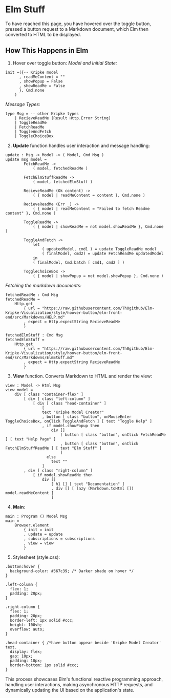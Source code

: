 # Elm Stuff
To have reached this page, you have hovered over the toggle button, pressed a button request to a Markdown document, which Elm then converted to HTML to be displayed.

## How This Happens in Elm
1. Hover over toggle button:
*Model and Initial State:*
```{elm}
init =({-- Kripke model
      , readMeContent = ""
      , showPopup = False
      , showReadMe = False
      }, Cmd.none
    )
```    

*Message Types:*
```{elm}
type Msg = -- other Kripke types
    | RecieveReadMe (Result Http.Error String)
    | ToggleReadMe
    | FetchReadMe
    | ToggleAndFetch
    | ToggleChoiceBox
```
2. **Update** function handles user interaction and message handling:
```{elm}
update : Msg -> Model -> ( Model, Cmd Msg )
update msg model =
        FetchReadMe ->
            ( model, fetchedReadMe )

        FetchElmStuffReadMe ->
            ( model, fetchedElmStuff )

        RecieveReadMe (Ok content) ->
            ( { model | readMeContent = content }, Cmd.none )

        RecieveReadMe (Err _) ->
            ( { model | readMeContent = "Failed to fetch Readme content" }, Cmd.none )

        ToggleReadMe ->
            ( { model | showReadMe = not model.showReadMe }, Cmd.none )

        ToggleAndFetch ->
            let
                ( updatedModel, cmd1 ) = update ToggleReadMe model
                ( finalModel, cmd2) = update FetchReadMe updatedModel
            in
            ( finalModel, Cmd.batch [ cmd1, cmd2 ] )
        
        ToggleChoiceBox ->
            ( { model | showPopup = not model.showPopup }, Cmd.none )
```
*Fetching the markdown documents:*

```{elm}
fetchedReadMe : Cmd Msg
fetchedReadMe =
    Http.get
        { url = "https://raw.githubusercontent.com/Th0github/Elm-Kripke-Visualization/style/hoover-button/elm-front-end/src/Markdowns/HELP.md"
        , expect = Http.expectString RecieveReadMe
        }

fetchedElmStuff : Cmd Msg
fetchedElmStuff =
    Http.get
        { url = "https://raw.githubusercontent.com/Th0github/Elm-Kripke-Visualization/style/hoover-button/elm-front-end/src/Markdowns/ElmStuff.md"
        , expect = Http.expectString RecieveReadMe
        }
```
3. **View** function. Converts Markdown to HTML and render the view:

```{elm}
view : Model -> Html Msg
view model =
    div [ class "container-flex" ]
        [ div [ class "left-column" ]
            [ div [ class "head-container" ] 
                [ 
                text "Kripke Model Creator" 
                , button [ class "button", onMouseEnter ToggleChoiceBox, onClick ToggleAndFetch ] [ text "Toggle Help" ]
                , if model.showPopup then
                    div []
                        [ button [ class "button", onClick FetchReadMe ] [ text "Help Page" ]
                        , button [ class "button", onClick FetchElmStuffReadMe ] [ text "Elm Stuff" ]
                        ]
                  else
                    text "" 
                ]
        , div [ class "right-column" ]
            [ if model.showReadMe then
                div []
                    [ h1 [] [ text "Documentation" ]
                    , div [] [ lazy (Markdown.toHtml []) model.readMeContent ]
                    ]
```

4. **Main**:

```{elm}
main : Program () Model Msg
main =
    Browser.element
        { init = init
        , update = update
        , subscriptions = subscriptions
        , view = view
        }
```

5. Stylesheet (style.css):

```{css}
.button:hover {
  background-color: #367c39; /* Darker shade on hover */
}

.left-column {
  flex: 1;
  padding: 20px;
}

.right-column {
  flex: 1;
  padding: 20px;
  border-left: 1px solid #ccc;
  height: 100vh;
  overflow: auto;
}

.head-container { /*have button appear beside 'Kripke Model Creator' text. 
  display: flex;
  gap: 10px;
  padding: 10px;
  border-bottom: 1px solid #ccc;
}
```

This process showcases Elm's functional reactive programming approach, handling user interactions, making asynchronous HTTP requests, and dynamically updating the UI based on the application's state.
